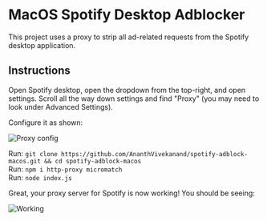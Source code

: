 # MacOS Spotify Desktop Adblocker

This project uses a proxy to strip all ad-related requests from the Spotify desktop application.

## Instructions

Open Spotify desktop, open the dropdown from the top-right, and open settings. Scroll all the way down settings and find "Proxy" (you may need
to look under Advanced Settings).

Configure it as shown:

![Proxy config](https://i.imgur.com/TaEWjkB.png)

Run: `git clone https://github.com/AnanthVivekanand/spotify-adblock-macos.git && cd spotify-adblock-macos`  
Run: `npm i http-proxy micromatch`  
Run: `node index.js`  

Great, your proxy server for Spotify is now working! You should be seeing: 

![Working](https://i.imgur.com/ASJKLwc.png)
